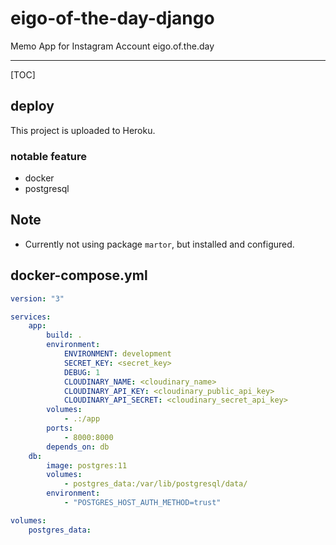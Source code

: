 # eigo-of-the-day-django

Memo App for Instagram Account eigo.of.the.day

---

[TOC]

## deploy

This project is uploaded to Heroku.

### notable feature

- docker
- postgresql

## Note

- Currently not using package `martor`, but installed and configured.

## docker-compose.yml

```yaml
version: "3"

services:
    app:
        build: .
        environment:
            ENVIRONMENT: development
            SECRET_KEY: <secret_key>
            DEBUG: 1
            CLOUDINARY_NAME: <cloudinary_name>
            CLOUDINARY_API_KEY: <cloudinary_public_api_key>
            CLOUDINARY_API_SECRET: <cloudinary_secret_api_key>
        volumes:
            - .:/app
        ports:
            - 8000:8000
        depends_on: db
    db:
        image: postgres:11
        volumes:
            - postgres_data:/var/lib/postgresql/data/
        environment:
            - "POSTGRES_HOST_AUTH_METHOD=trust"

volumes:
    postgres_data:
```
